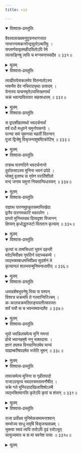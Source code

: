 ```yaml
---
title: ०३३

---
```

<div class="audioEmbed"  caption="सीतालक्ष्मी-वाचनम्" src="https://sanskritdocuments.org/sites/completenarayaneeyam/SoundFiles/033/033_01.mp3"></div>
<details open><summary>विश्वास-प्रस्तुतिः</summary>

वैवस्वताख्यमनुपुत्रनभागजात  
नाभागनामकनरेन्द्रसुतोऽम्बरीषुः ।  
सप्तार्णवावृतमहीदयितोऽपि रेमे  
त्वत्सङ्गिषु त्वयि च मग्नमनास्सदैव ॥ ३३१॥
</details>
<details><summary>मूलम्</summary>

वैवस्वताख्यमनुपुत्रनभागजात  
नाभागनामकनरेन्द्रसुतोऽम्बरीषुः ।  
सप्तार्णवावृतमहीदयितोऽपि रेमे  
त्वत्सङ्गिषु त्वयि च मग्नमनास्सदैव ॥ ३३१॥
</details>



<div class="audioEmbed"  caption="सीतालक्ष्मी-वाचनम्" src="https://sanskritdocuments.org/sites/completenarayaneeyam/SoundFiles/033/033_02.mp3"></div>
<details open><summary>विश्वास-प्रस्तुतिः</summary>

त्वत्प्रीतयेसकलमेव वितन्वतोऽस्य  
भक्त्यैव देव नचिरादभृथाः प्रसादम् ।  
येनास्य याचनमृतेऽप्यभिरक्षणार्थं  
चक्रं भवान्प्रविततार सहस्रधारम् ॥ ३३२॥
</details>
<details><summary>मूलम्</summary>

त्वत्प्रीतयेसकलमेव वितन्वतोऽस्य  
भक्त्यैव देव नचिरादभृथाः प्रसादम् ।  
येनास्य याचनमृतेऽप्यभिरक्षणार्थं  
चक्रं भवान्प्रविततार सहस्रधारम् ॥ ३३२॥
</details>



<div class="audioEmbed"  caption="सीतालक्ष्मी-वाचनम्" src="https://sanskritdocuments.org/sites/completenarayaneeyam/SoundFiles/033/033_03.mp3"></div>
<details open><summary>विश्वास-प्रस्तुतिः</summary>

स द्वादशीव्रतमथो भवदर्चनार्थं  
वर्षं दधौ मधुवने यमुनोपकण्ठे ।  
पत्न्या समं सुमनसा महतीं वितन्वन्  
पूजां द्विजेषु विसृजन्पशुषष्टिकोटिम् ॥ ३३३॥
</details>
<details><summary>मूलम्</summary>

स द्वादशीव्रतमथो भवदर्चनार्थं  
वर्षं दधौ मधुवने यमुनोपकण्ठे ।  
पत्न्या समं सुमनसा महतीं वितन्वन्  
पूजां द्विजेषु विसृजन्पशुषष्टिकोटिम् ॥ ३३३॥
</details>



<div class="audioEmbed"  caption="सीतालक्ष्मी-वाचनम्" src="https://sanskritdocuments.org/sites/completenarayaneeyam/SoundFiles/033/033_04.mp3"></div>
<details open><summary>विश्वास-प्रस्तुतिः</summary>

तत्राथ पारणदिने भवदर्चनान्ते  
दुर्वाससाऽस्य मुनिना भवनं प्रपेदे ।  
भोक्तुं वृतश्च स नृपेण परार्तिशीलो  
मन्दं जगाम यमुनां नियमान्विधास्यन् ॥ ३३४॥
</details>
<details><summary>मूलम्</summary>

तत्राथ पारणदिने भवदर्चनान्ते  
दुर्वाससाऽस्य मुनिना भवनं प्रपेदे ।  
भोक्तुं वृतश्च स नृपेण परार्तिशीलो  
मन्दं जगाम यमुनां नियमान्विधास्यन् ॥ ३३४॥
</details>



<div class="audioEmbed"  caption="सीतालक्ष्मी-वाचनम्" src="https://sanskritdocuments.org/sites/completenarayaneeyam/SoundFiles/033/033_05.mp3"></div>
<details open><summary>विश्वास-प्रस्तुतिः</summary>

राज्ञाथ पारणमुह्ङ्र्तसमाप्तिखेदा  
द्वारैव पारणमकारि भवत्परेण ।  
प्राप्तो मुनिस्तदथ दिव्यदृशा विजानन्  
क्षिप्यन् कृधोद्धृतजटो विततान कृत्याम् ॥ ३३५॥
</details>
<details><summary>मूलम्</summary>

राज्ञाथ पारणमुह्ङ्र्तसमाप्तिखेदा  
द्वारैव पारणमकारि भवत्परेण ।  
प्राप्तो मुनिस्तदथ दिव्यदृशा विजानन्  
क्षिप्यन् कृधोद्धृतजटो विततान कृत्याम् ॥ ३३५॥
</details>



<div class="audioEmbed"  caption="सीतालक्ष्मी-वाचनम्" src="https://sanskritdocuments.org/sites/completenarayaneeyam/SoundFiles/033/033_06.mp3"></div>
<details open><summary>विश्वास-प्रस्तुतिः</summary>

कृत्यां च तामसिधरां भुवनं दहन्ती  
मग्रेऽभिवीक्ष्य नृपतिर्न पदाच्चकम्पे ।  
त्वद्भक्तबाधमभिवीक्ष्य सुदर्शनं ते  
कृत्यानलं शलभयन्मुनिमन्वधावीत् ॥ ३३६॥
</details>
<details><summary>मूलम्</summary>

कृत्यां च तामसिधरां भुवनं दहन्ती  
मग्रेऽभिवीक्ष्य नृपतिर्न पदाच्चकम्पे ।  
त्वद्भक्तबाधमभिवीक्ष्य सुदर्शनं ते  
कृत्यानलं शलभयन्मुनिमन्वधावीत् ॥ ३३६॥
</details>



<div class="audioEmbed"  caption="सीतालक्ष्मी-वाचनम्" src="https://sanskritdocuments.org/sites/completenarayaneeyam/SoundFiles/033/033_07.mp3"></div>
<details open><summary>विश्वास-प्रस्तुतिः</summary>

धावन्नशेषभुवनेषु भिया स पश्यन्  
विश्वत्र चक्रमपि ते गतवान्विरिञ्चम् ।  
कः कालचक्रमतिलङ्घयतीत्यपास्तः  
शर्वं ययौ स च भवन्तमवन्दतैव ॥ ३३७॥
</details>
<details><summary>मूलम्</summary>

धावन्नशेषभुवनेषु भिया स पश्यन्  
विश्वत्र चक्रमपि ते गतवान्विरिञ्चम् ।  
कः कालचक्रमतिलङ्घयतीत्यपास्तः  
शर्वं ययौ स च भवन्तमवन्दतैव ॥ ३३७॥
</details>



<div class="audioEmbed"  caption="सीतालक्ष्मी-वाचनम्" src="https://sanskritdocuments.org/sites/completenarayaneeyam/SoundFiles/033/033_08.mp3"></div>
<details open><summary>विश्वास-प्रस्तुतिः</summary>

भूयो भवन्निलयमेत्य मुनिं नमन्तं  
प्रोचे भवानहमृषे ननु भक्तदासः ।  
ज्ञानं तपश्च विनयान्वितमेव मान्यं  
याह्यम्बरीषपदमेव भजेति भूमन् ॥ ३३८॥
</details>
<details><summary>मूलम्</summary>

भूयो भवन्निलयमेत्य मुनिं नमन्तं  
प्रोचे भवानहमृषे ननु भक्तदासः ।  
ज्ञानं तपश्च विनयान्वितमेव मान्यं  
याह्यम्बरीषपदमेव भजेति भूमन् ॥ ३३८॥
</details>



<div class="audioEmbed"  caption="सीतालक्ष्मी-वाचनम्" src="https://sanskritdocuments.org/sites/completenarayaneeyam/SoundFiles/033/033_09.mp3"></div>
<details open><summary>विश्वास-प्रस्तुतिः</summary>

तावत्समेत्य मुनिना स गृहीतपादो  
राजाऽपसृत्य भवदस्त्रमसावनौषीत् ।  
चक्रे गते मुनिरदादखिलाशिषोऽस्मै  
त्वद्भक्तिमागसि कृतेऽपि कृपां च शंसन् ॥ ३३९॥
</details>
<details><summary>मूलम्</summary>

तावत्समेत्य मुनिना स गृहीतपादो  
राजाऽपसृत्य भवदस्त्रमसावनौषीत् ।  
चक्रे गते मुनिरदादखिलाशिषोऽस्मै  
त्वद्भक्तिमागसि कृतेऽपि कृपां च शंसन् ॥ ३३९॥
</details>



<div class="audioEmbed"  caption="सीतालक्ष्मी-वाचनम्" src="https://sanskritdocuments.org/sites/completenarayaneeyam/SoundFiles/033/033_10.mp3"></div>
<details open><summary>विश्वास-प्रस्तुतिः</summary>

राजा प्रतीक्ष्य मुनिमेकसमामनाश्वान्  
सम्भोज्य साधु तमृषिं विसृजन्प्रसन्नम् ।  
भुक्त्वा स्वयं त्वयि ततोऽपि दृढं रतोऽभूत्  
सायुज्यमाप च स मां पवनेश पायाः ॥ ३३१०॥
</details>
<details><summary>मूलम्</summary>

राजा प्रतीक्ष्य मुनिमेकसमामनाश्वान्  
सम्भोज्य साधु तमृषिं विसृजन्प्रसन्नम् ।  
भुक्त्वा स्वयं त्वयि ततोऽपि दृढं रतोऽभूत्  
सायुज्यमाप च स मां पवनेश पायाः ॥ ३३१०॥
</details>


